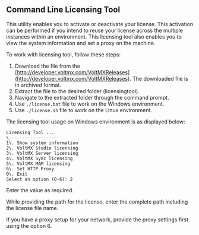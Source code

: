﻿

Command Line Licensing Tool
---------------------------

This utility enables you to activate or deactivate your license. This activation can be performed if you intend to reuse your license across the multiple instances within an environment. This licensing tool also enables you to view the system information and set a proxy on the machine.

To work with licensing tool, follow these steps:

1.  Download the file from the [http://developer.voltmx.com/VoltMXReleases](http://developer.voltmx.com/VoltMXReleases). The downloaded file is in archived format.
2.  Extract the file to the desired folder (licensingtool).
3.  Navigate to the extracted folder through the command prompt.
4.  Use `./license.bat` file to work on the Windows environment.
5.  Use `./license.sh` file to work on the Linux environment.

The licensing tool usage on Windows environment is as displayed below:

```
Licensing Tool ...  
\------------------  
1\. Show system information  
2\. VoltMX Studio licensing  
3\. VoltMX Server licensing  
4\. VoltMX Sync licensing  
5\. VoltMX MAM licensing  
6\. Set HTTP Proxy  
0\. Exit  
Select an option (0-6): 2
```

Enter the value as required.

While providing the path for the license, enter the complete path including the license file name.

If you have a proxy setup for your network, provide the proxy settings first using the option 6.
